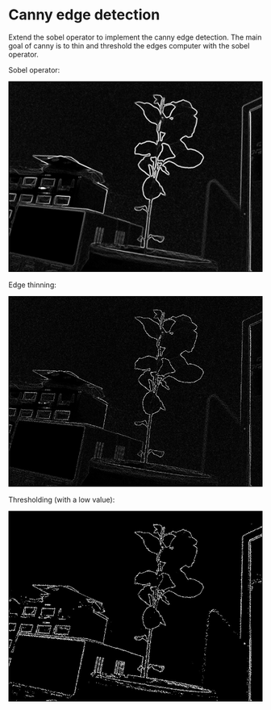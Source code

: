 # Canny edge detection

Extend the sobel operator to implement the canny edge detection.
The main goal of canny is to thin and threshold the edges computer with the sobel operator.

Sobel operator:

![example](example_sobel.jpg)

Edge thinning:

![example](example_thinning.jpg)

Thresholding (with a low value):

![example](example_canny.jpg)